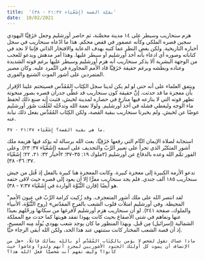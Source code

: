 ```yaml
---
title:  'بقيَّة القصة (إِشَعْيَاء ۲۱:۳۷ - ۳۸)'
date:  10/02/2021
---
```


هزم سنحاريب وسيطر على ١٤ مدينة محصَّنة، ثم حاصر أورشليم وجعل حَزَقِيَّا اليهودي سجين قصره الملكي وكأنه عصفور في قفص محكم. هذا ما ادّعاه سنحاريب في سجل أخباره التاريخية. ولكن بغض النظر عما كتبه بهدف الدعاية والافتخار الذاتي فإننا لا نجد في كتاباته وصوره أي ادعاء بأنه أخذ أورشليم أو سيطر عليها. وهذا أمر مدهش ويدعو للعجب من الوجهة البشرية ألا يذكر سنحاريب أنه هزم أورشليم وسيطر عليها برغم قوته الشديدة وعناده وبطشه وبرغم حقيقة حَزَقِيَّا قاد الأمم المجاورة في التَّمرد عليه. وكان مصير المتمردين على أشور الموت الشنيع والفوري.

ويتفق العلماء على أنه حتى لو لم يكن لدينا سجل الكِتَاب المُقَدَّس فسيتحتم علينا الإقرار بأن معجزة ما قد حدثت. إنَّ حقيقة كون سنحاریب قد غطّى جدران قصره بصور منحوتة تظهر قوته التي لا ينازعه فيها منازع في حصاره لمدينة لخيش، فثبت أنه صنع ذلك لحفظ ماء الوجه وليغطي فشله في أخذ أورشليم. ولولا نعمة الله وتدخّله لعُلِّقَت صُوَر أورشليم عوضًا عن لخيش. ولم يخبرنا سنحاريب ببقية القصة، ولكن الكِتَاب المُقَدَّس يفعل ذلك نيابة عنه.

`ما هي بقية القصة؟ إِشَعْيَاء ۲۱:۳۷ - ۳۷.`

استجابة لصلاة الإيمان التَّام التي رفعها حَزَقِيَّا، بعث الله برسالة له يؤكد فيها هزيمة ملك أشور المتكبّر الذي تجرأ على تعيير الرَّبّ والتجديف على اسمه (إِشَعْيَاء ۳۷: ۲۳). وعلى الفور تمَّم الله وعده بالدفاع عن أورشليم (٢ملوك ١٩: ٣٥-٣٧؛ ٢أخبار ٣٢: ٢١، ٢٢؛ إِشَعْيَاء ٣٧: ٣٦- ٣٨).

تدعو الأزمة الكبيرة إلى معجزة كبيرة. وكانت المعجزة هنا كبيرة بالفعل إذ قُتل من جيش سنحاريب ١٨٥ ألف جندي. فلم يجد سنحاريب مفرًّا إلا أن يعود إلى قصره حيث لاقى حتفه هو أيضًا (قارن النُّبُوَّة الواردة في إِشَعْيَاء ۷:۳۷ - ۳۸).

"لقد انتصر الله على ملك أشور المتعجرف. وقد زُكيت كرامة الرَّبّ في عيون الأمم المحيطة. وفي أورشليم امتلأت قلوب الشعب بالفرح المقدّس» (روح النُّبُوَّة، الأنبياء والملوك، صفحة ٢٤١). لو أن سنحاريب هزم أورشليم لأفرغها من سكانها ورحّلهم بعيدًا عنها ونفاهم في شتى الأصقاع بحيث كانت يهوذا تفقد هويتها كما حدث مع المملكة الشمالية (إسرائيل) مِن قَبل. وبهذا المنظور ما كان يوجد شعب يهودي يُولَد مِنه المسيح، إذ أن قصة الشعب المختار كانت ستنتهي عند هذا الحد، ولكن الله أبقى الرجاء حيًّا.

`ماذا عساك تقول لشخص لا يؤمن بالكِتَاب المُقَدَّس أو بالله يسألك قائلًا، «هل من الإنصاف أن يموت كل أولئك الجنود الأشوريين لمجرد أنهم ولدوا وعاشوا حيث كانوا؟ وكيف تفهم أنت شخصيًّا فعل الله هذا؟`